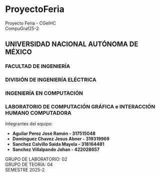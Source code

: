 # ProyectoFeria
Proyecto Feria - CGeIHC\
CompuGraf25-2

## UNIVERSIDAD NACIONAL AUTÓNOMA DE MÉXICO
### FACULTAD DE INGENIERÍA
### DIVISIÓN DE INGENIERÍA ELÉCTRICA
### INGENIERÍA EN COMPUTACIÓN
### LABORATORIO DE COMPUTACIÓN GRÁFICA e INTERACCIÓN HUMANO COMPUTADORA

Integrantes del equipo:
- **Aguilar Perez José Ramón - 317515048**
- **Dominguez Chavez Jesus Abner - 319319969**
- **Sanchez Calvillo Saida Mayela - 318164481**
- **Sanchez Villalpando Johan - 422028657**

GRUPO DE LABORATORIO: 02\
GRUPO DE TEORÍA: 04\
SEMESTRE 2025-2

